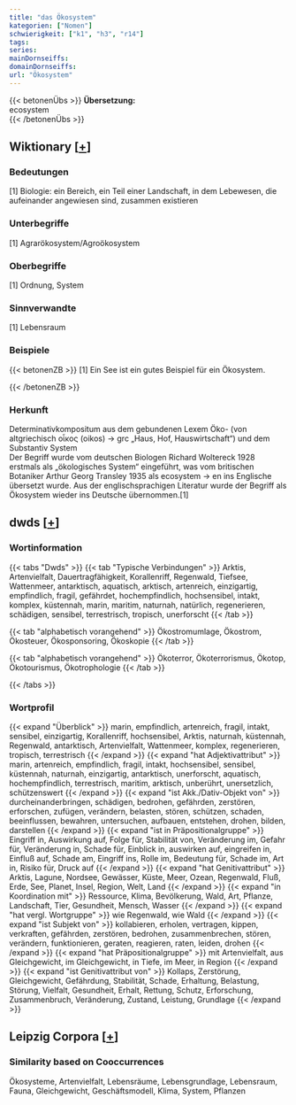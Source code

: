 ```yaml
---
title: "das Ökosystem"
kategorien: ["Nomen"]
schwierigkeit: ["k1", "h3", "r14"]
tags:
series:
mainDornseiffs:
domainDornseiffs:
url: "Ökosystem"
---
```


{{< betonenÜbs >}}
**Übersetzung:**  
ecosystem  
{{< /betonenÜbs >}}

## Wiktionary [[+](https://de.wiktionary.org/wiki/Ökosystem)]

### Bedeutungen
[1] Biologie: ein Bereich, ein Teil einer Landschaft, in dem Lebewesen, die aufeinander angewiesen sind, zusammen existieren  

### Unterbegriffe
[1] Agrarökosystem/Agroökosystem  

### Oberbegriffe
[1] Ordnung, System  

### Sinnverwandte
[1] Lebensraum  

### Beispiele
{{< betonenZB >}}
[1] Ein See ist ein gutes Beispiel für ein Ökosystem.  

{{< /betonenZB >}}
### Herkunft
Determinativkompositum aus dem gebundenen Lexem Öko- (von altgriechisch οἶκος (oikos) → grc „Haus, Hof, Hauswirtschaft“) und dem Substantiv System  
Der Begriff wurde vom deutschen Biologen Richard Woltereck 1928 erstmals als „ökologisches System“ eingeführt, was vom britischen Botaniker Arthur Georg Transley 1935 als ecosystem → en ins Englische übersetzt wurde. Aus der englischsprachigen Literatur wurde der Begriff als Ökosystem wieder ins Deutsche übernommen.[1]  



## dwds [[+](https://www.dwds.de/wb/Ökosystem)]

### Wortinformation
{{< tabs "Dwds" >}}
{{< tab "Typische Verbindungen" >}}
Arktis, Artenvielfalt, Dauertragfähigkeit, Korallenriff, Regenwald, Tiefsee, Wattenmeer, antarktisch, aquatisch, arktisch, artenreich, einzigartig, empfindlich, fragil, gefährdet, hochempfindlich, hochsensibel, intakt, komplex, küstennah, marin, maritim, naturnah, natürlich, regenerieren, schädigen, sensibel, terrestrisch, tropisch, unerforscht
{{< /tab >}}

{{< tab "alphabetisch vorangehend" >}}
Ökostromumlage, Ökostrom, Ökosteuer, Ökosponsoring, Ökoskopie
{{< /tab >}}

{{< tab "alphabetisch vorangehend" >}}
Ökoterror, Ökoterrorismus, Ökotop, Ökotourismus, Ökotrophologie
{{< /tab >}}

{{< /tabs >}}

### Wortprofil
{{< expand "Überblick" >}} marin, empfindlich, artenreich, fragil, intakt, sensibel, einzigartig, Korallenriff, hochsensibel, Arktis, naturnah, küstennah, Regenwald, antarktisch, Artenvielfalt, Wattenmeer, komplex, regenerieren, tropisch, terrestrisch {{< /expand >}}
{{< expand "hat Adjektivattribut" >}} marin, artenreich, empfindlich, fragil, intakt, hochsensibel, sensibel, küstennah, naturnah, einzigartig, antarktisch, unerforscht, aquatisch, hochempfindlich, terrestrisch, maritim, arktisch, unberührt, unersetzlich, schützenswert {{< /expand >}}
{{< expand "ist Akk./Dativ-Objekt von" >}} durcheinanderbringen, schädigen, bedrohen, gefährden, zerstören, erforschen, zufügen, verändern, belasten, stören, schützen, schaden, beeinflussen, bewahren, untersuchen, aufbauen, entstehen, drohen, bilden, darstellen {{< /expand >}}
{{< expand "ist in Präpositionalgruppe" >}} Eingriff in, Auswirkung auf, Folge für, Stabilität von, Veränderung im, Gefahr für, Veränderung in, Schade für, Einblick in, auswirken auf, eingreifen in, Einfluß auf, Schade am, Eingriff ins, Rolle im, Bedeutung für, Schade im, Art in, Risiko für, Druck auf {{< /expand >}}
{{< expand "hat Genitivattribut" >}} Arktis, Lagune, Nordsee, Gewässer, Küste, Meer, Ozean, Regenwald, Fluß, Erde, See, Planet, Insel, Region, Welt, Land {{< /expand >}}
{{< expand "in Koordination mit" >}} Ressource, Klima, Bevölkerung, Wald, Art, Pflanze, Landschaft, Tier, Gesundheit, Mensch, Wasser {{< /expand >}}
{{< expand "hat vergl. Wortgruppe" >}} wie Regenwald, wie Wald {{< /expand >}}
{{< expand "ist Subjekt von" >}} kollabieren, erholen, vertragen, kippen, verkraften, gefährden, zerstören, bedrohen, zusammenbrechen, stören, verändern, funktionieren, geraten, reagieren, raten, leiden, drohen {{< /expand >}}
{{< expand "hat Präpositionalgruppe" >}} mit Artenvielfalt, aus Gleichgewicht, im Gleichgewicht, in Tiefe, im Meer, in Region {{< /expand >}}
{{< expand "ist Genitivattribut von" >}} Kollaps, Zerstörung, Gleichgewicht, Gefährdung, Stabilität, Schade, Erhaltung, Belastung, Störung, Vielfalt, Gesundheit, Erhalt, Rettung, Schutz, Erforschung, Zusammenbruch, Veränderung, Zustand, Leistung, Grundlage {{< /expand >}}

## Leipzig Corpora [[+](https://corpora.uni-leipzig.de/en/res?word=Ökosystem&corpusId=deu_newscrawl-public_2018)]


### Similarity based on Cooccurrences
Ökosysteme, Artenvielfalt, Lebensräume, Lebensgrundlage, Lebensraum, Fauna, Gleichgewicht, Geschäftsmodell, Klima, System, Pflanzen

